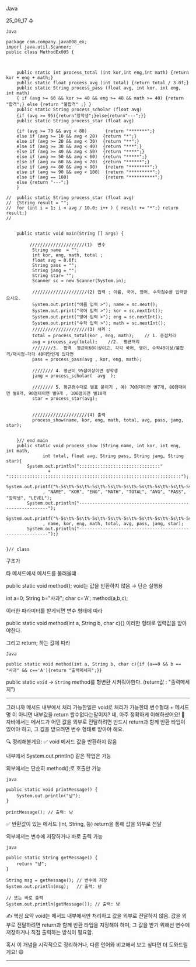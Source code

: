 Java

25_09_17 수


```
Java

package com.company.java008_ex;
import java.util.Scanner;
public class MethodEx005 {
	
	
	
	public static int process_total (int kor,int eng,int math) {return kor + eng + math;}
	public static float process_avg (int total) {return total / 3.0f;}
	public static String process_pass (float avg, int kor, int eng, int math) 
	{ if (avg >= 60 && kor >= 40 && eng >= 40 && math >= 40) {return "합격";} else {return "불합격" ;} }
	public static String process_scholar (float avg) 
	{if (avg >= 95){return"장학생";}else{return"---";}}
	public static String process_star (float avg) 
	
	{if (avg >= 70 && avg < 80)       {return "*******";}
	else if (avg >= 10 && avg < 20)  {return "*";}
	else if (avg >= 20 && avg < 30)  {return "**";}
	else if (avg >= 30 && avg < 40)  {return "***";}
	else if (avg >= 40 && avg < 50)  {return "****";}
	else if (avg >= 50 && avg < 60)  {return "*****";}
	else if (avg >= 60 && avg < 70)  {return "******";}
	else if (avg >= 80 && avg < 90)   {return "********";}
	else if (avg >= 90 && avg < 100)  {return "*********";}
	else if (avg == 100)              {return "**********";}
	else {return "---";}
	}
	
//	public static String process_star (float avg) 
//	{String result = ""; 
//	for (int i = 1; i < avg / 10.0; i++ ) { result += "*";} return result;}
//	
	
	
	public static void main(String [] args) {
		
		 /////////////////////(1)  변수
	      String name  = ""; 
	      int kor, eng, math, total ;
	      float avg = 0.0f; 
	      String pass = "";
	      String jang = "";
	      String star= "";  
	      Scanner sc = new Scanner(System.in);
	      
	      /////////////////////(2) 입력 : 이름, 국어, 영어, 수학점수를 입력받으시오.
	      System.out.print("이름 입력 >"); name = sc.next();
	      System.out.print("국어 입력 >"); kor = sc.nextInt();
	      System.out.print("영어 입력 >"); eng = sc.nextInt();
	      System.out.print("수학 입력 >"); math = sc.nextInt();
	      /////////////////////(3) 처리 : 
	      total = process_total(kor , eng, math);    // 1. 총점처리
	      avg = process_avg(total);    //2.  평균처리
	      ////////3.  합격  평균이60이상이고, 각각 국어, 영어, 수학40이상/불합격/재시험-각각 40미만인게 있다면  
	      pass = process_pass(avg , kor, eng, math);  
	      
	      //////// 4. 평균이 95점이상이면 장학생
	      jang = process_scholar(  avg  ); 
	      
	      //////// 5. 평균점수대로 별표 붙이기 , 예) 70점대이면 별7개, 80점대이면 별8개, 90점대이면 별9개 , 100점이면 별10개 
	      star = process_star(avg);  
	      
	      
	      /////////////////////(4) 출력
	      process_show(name, kor, eng, math, total, avg, pass, jang, star);
	      
	      
	}// end main
	public static void process_show (String name, int kor, int eng, int math, 
	  		  int total, float avg, String pass, String jang, String star){
	    System.out.println(":::::::::::::::::::::::::::::::"
	    		+ "::::::::::::::::::::::::::::::::::::::::::::::::::::::::::::::::::");
	    System.out.printf("%-5s\t%-5s\t%-5s\t%-5s\t%-5s\t%-5s\t%-5s\t%-5s\t%-5s\n"
	  		  , "NAME", "KOR", "ENG", "MATH", "TOTAL", "AVG", "PASS", "장학생", "LEVEL");
	    System.out.println("----------------------------------------------------------");
	    System.out.printf("%-5s\t%-5s\t%-5s\t%-5s\t%-5s\t%-5s\t%-5s\t%-5s\t%-5s\n"
	  		  , name, kor, eng, math, total, avg, pass, jang, star);
	    System.out.println("----------------------------------------------------------");}
	

}// class

```

구조가 

타 메서드에서 메서드를 불러올떄

public static void method(); 
void는 값을 반환하지 않음 → 단순 실행용

int a=0;
String b="사과";
char c='A';
method(a,b,c);

이러한 파라미터를 받게되면 변수 형태에 따라

public static void method(int a, String b, char c){} 이러한 형태로 입력값을 받아야한다.

그리고 return; 하는 값에 따라 

```
Java

public static void method(int a, String b, char c){if (a==0 && b == "사과" && c=='A'){return "출력메세지";}}
```

public static `void` → `String` method를 형변환 시켜줘야한다. (return값 : "출력메세지")


---

그러니까 메서드 내부에서 처리 가능한일은 void로 처리가 가능한데 변수형태 + 메서드명 이 아니면 내부값을 return 할수없다는말이지?
네, 아주 정확하게 이해하셨어요! 👏 자바에서는 메서드가 어떤 값을 외부로 전달하려면 반드시 return과 함께 반환 타입이 있어야 하고, 그 값을 받으려면 변수 형태로 받아야 해요.

🔍 정리해볼게요:
✅ void 메서드
값을 반환하지 않음

내부에서 System.out.println() 같은 작업은 가능

외부에서는 단순히 method();로 호출만 가능

```
java

public static void printMessage() {
    System.out.println("냥");
}
```

```
printMessage(); // 출력: 냥
```
✅ 반환값이 있는 메서드 (int, String, 등)
return을 통해 값을 외부로 전달

외부에서는 변수에 저장하거나 바로 출력 가능

```
java

public static String getMessage() {
    return "냥";
}

String msg = getMessage(); // 변수에 저장
System.out.println(msg);   // 출력: 냥

// 또는 바로 출력
System.out.println(getMessage()); // 출력: 냥

```
✍️ 핵심 요약
void는 메서드 내부에서만 처리하고 값을 외부로 전달하지 않음. 값을 외부로 전달하려면 return과 함께 반환 타입을 지정해야 하며, 그 값을 받기 위해선 변수에 저장하거나 직접 출력하는 방식이 필요함.

혹시 이 개념을 시각적으로 정리하거나, 다른 언어와 비교해서 보고 싶다면 더 도와드릴게요! 😄

---